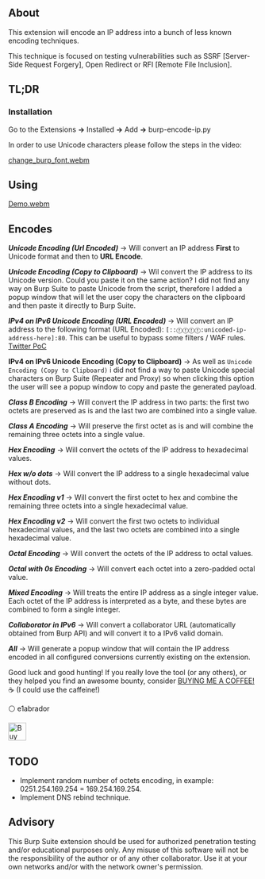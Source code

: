 ## About

This extension will encode an IP address into a bunch of less known encoding techniques.

This technique is focused on testing vulnerabilities such as SSRF [Server-Side Request Forgery], Open Redirect or RFI [Remote File Inclusion].

## TL;DR

### Installation

Go to the Extensions <b>-></b> Installed <b>-></b> Add <b>-></b> burp-encode-ip.py

In order to use Unicode characters please follow the steps in the video:

[change_burp_font.webm](https://github.com/e1abrador/Burp-Encode-IP/assets/74373745/6cc9b169-766f-4693-aab3-9bb4977f1e60)

## Using

[Demo.webm](https://github.com/e1abrador/Burp-Encode-IP/assets/74373745/a97b1425-518c-4515-944a-743aea6d9745)


## Encodes

<b><i>Unicode Encoding (Url Encoded)</i></b> -> Will convert an IP address <b>First</b> to Unicode format and then to <b>URL Encode</b>.

<b><i>Unicode Encoding (Copy to Clipboard)</i></b> -> Wil convert the IP address to its Unicode version. Could you paste it on the same action? I did not find any way on Burp Suite to paste Unicode from the script, therefore I added a popup window that will let the user copy the characters on the clipboard and then paste it directly to Burp Suite.

<b><i>IPv4 on IPv6 Unicode Encoding (URL Encoded)</i></b> -> Will convert an IP address to the following format (URL Encoded): ``[::ⓕⓕⓕⓕ:unicoded-ip-address-here]:80``. This can be useful to bypass some filters / WAF rules. [Twitter PoC](https://twitter.com/HusseiN98D/status/1681347329243201553)

<b></i>IPv4 on IPv6 Unicode Encoding (Copy to Clipboard)</i></b> -> As well as ``Unicode Encoding (Copy to Clipboard)`` i did not find a way to paste Unicode special characters on Burp Suite (Repeater and Proxy) so when clicking this option the user will see a popup window to copy and paste the generated payload.

<b><i>Class B Encoding</i></b> -> Will convert the IP address in two parts: the first two octets are preserved as is and the last two are combined into a single value.

<b><i>Class A Encoding</i></b> -> Will preserve the first octet as is and will combine the remaining three octets into a single value.

<b><i>Hex Encoding</i></b> -> Will convert the octets of the IP address to hexadecimal values.

<b><i>Hex w/o dots</i></b> -> Will convert the IP address to a single hexadecimal value without dots.

<b><i>Hex Encoding v1</i></b> -> Will convert the first octet to hex and combine the remaining three octets into a single hexadecimal value.

<b><i>Hex Encoding v2</i></b> -> Will convert the first two octets to individual hexadecimal values, and the last two octets are combined into a single hexadecimal value.

<b><i>Octal Encoding</i></b> -> Will convert the octets of the IP address to octal values.

<b><i>Octal with 0s Encoding</i></b> -> Will convert each octet into a zero-padded octal value.

<b><i>Mixed Encoding</i></b> -> Will treats the entire IP address as a single integer value. Each octet of the IP address is interpreted as a byte, and these bytes are combined to form a single integer.

<b><i>Collaborator in IPv6</b></i> -> Will convert a collaborator URL (automatically obtained from Burp API) and will convert it to a IPv6 valid domain.

<b><i>All</i></b> -> Will generate a popup window that will contain the IP address encoded in all configured conversions currently existing on the extension. 

Good luck and good hunting!
If you really love the tool (or any others), or they helped you find an awesome bounty, consider [BUYING ME A COFFEE!](https://www.buymeacoffee.com/e1abrador) ☕ (I could use the caffeine!)

⚪ e1abrador

<a href='https://www.buymeacoffee.com/e1abrador' target='_blank'><img height='36' style='border:0px;height:36px;' src='https://storage.ko-fi.com/cdn/kofi2.png?v=3' border='0' alt='Buy Me a Coffee at ko-fi.com' /></a>

## TODO

- Implement random number of octets encoding, in example: 0251.254.169.254 = 169.254.169.254.
- Implement DNS rebind technique.

## Advisory

This Burp Suite extension should be used for authorized penetration testing and/or educational purposes only. Any misuse of this software will not be the responsibility of the author or of any other collaborator. Use it at your own networks and/or with the network owner's permission.
